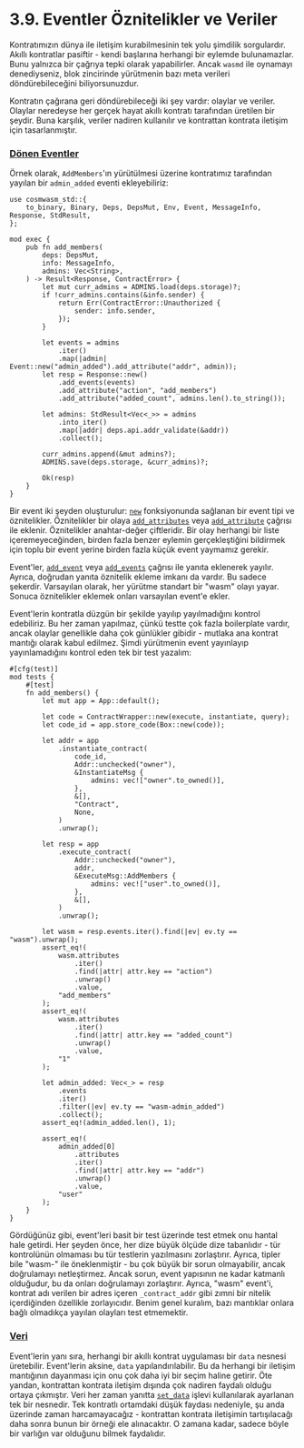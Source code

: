 # 3.9. Eventler Öznitelikler ve Veriler

Kontratımızın dünya ile iletişim kurabilmesinin tek yolu şimdilik sorgulardır. Akıllı kontratlar pasiftir - kendi başlarına herhangi bir eylemde bulunamazlar. Bunu yalnızca bir çağrıya tepki olarak yapabilirler. Ancak `wasmd` ile oynamayı denediyseniz, blok zincirinde yürütmenin bazı meta verileri döndürebileceğini biliyorsunuzdur.

Kontratın çağırana geri döndürebileceği iki şey vardır: olaylar ve veriler. Olaylar neredeyse her gerçek hayat akıllı kontratı tarafından üretilen bir şeydir. Buna karşılık, veriler nadiren kullanılır ve kontrattan kontrata iletişim için tasarlanmıştır.

### [Dönen Eventler](3.9.-eventler-oeznitelikler-ve-veriler.md#doenen-etkinlikler)

Örnek olarak, `AddMembers`'ın yürütülmesi üzerine kontratımız tarafından yayılan bir `admin_added` eventi ekleyebiliriz:

```
use cosmwasm_std::{
    to_binary, Binary, Deps, DepsMut, Env, Event, MessageInfo, Response, StdResult,
};
 
mod exec {
    pub fn add_members(
        deps: DepsMut,
        info: MessageInfo,
        admins: Vec<String>,
    ) -> Result<Response, ContractError> {
        let mut curr_admins = ADMINS.load(deps.storage)?;
        if !curr_admins.contains(&info.sender) {
            return Err(ContractError::Unauthorized {
                sender: info.sender,
            });
        }

        let events = admins
            .iter()
            .map(|admin| Event::new("admin_added").add_attribute("addr", admin));
        let resp = Response::new()
            .add_events(events)
            .add_attribute("action", "add_members")
            .add_attribute("added_count", admins.len().to_string());

        let admins: StdResult<Vec<_>> = admins
            .into_iter()
            .map(|addr| deps.api.addr_validate(&addr))
            .collect();

        curr_admins.append(&mut admins?);
        ADMINS.save(deps.storage, &curr_admins)?;

        Ok(resp)
    }
}
```

Bir event iki şeyden oluşturulur: [`new`](https://docs.rs/cosmwasm-std/1.0.0/cosmwasm\_std/struct.Event.html#method.new) fonksiyonunda sağlanan bir event tipi ve öznitelikler. Öznitelikler bir olaya [`add_attributes`](https://docs.rs/cosmwasm-std/1.0.0/cosmwasm\_std/struct.Event.html#method.add\_attributes) veya [`add_attribute`](https://docs.rs/cosmwasm-std/1.0.0/cosmwasm\_std/struct.Event.html#method.add\_attribute) çağrısı ile eklenir. Öznitelikler anahtar-değer çiftleridir. Bir olay herhangi bir liste içeremeyeceğinden, birden fazla benzer eylemin gerçekleştiğini bildirmek için toplu bir event yerine birden fazla küçük event yaymamız gerekir.

Event'ler, [`add_event`](https://docs.rs/cosmwasm-std/1.0.0/cosmwasm\_std/struct.Response.html#method.add\_event) veya [`add_events`](https://docs.rs/cosmwasm-std/1.0.0/cosmwasm\_std/struct.Response.html#method.add\_events) çağrısı ile yanıta eklenerek yayılır. Ayrıca, doğrudan yanıta öznitelik ekleme imkanı da vardır. Bu sadece şekerdir. Varsayılan olarak, her yürütme standart bir "wasm" olayı yayar. Sonuca öznitelikler eklemek onları varsayılan event'e ekler.

Event'lerin kontratla düzgün bir şekilde yayılıp yayılmadığını kontrol edebiliriz. Bu her zaman yapılmaz, çünkü testte çok fazla boilerplate vardır, ancak olaylar genellikle daha çok günlükler gibidir - mutlaka ana kontrat mantığı olarak kabul edilmez. Şimdi yürütmenin event yayınlayıp yayınlamadığını kontrol eden tek bir test yazalım:

```
#[cfg(test)]
mod tests {
    #[test]
    fn add_members() {
        let mut app = App::default();

        let code = ContractWrapper::new(execute, instantiate, query);
        let code_id = app.store_code(Box::new(code));

        let addr = app
            .instantiate_contract(
                code_id,
                Addr::unchecked("owner"),
                &InstantiateMsg {
                    admins: vec!["owner".to_owned()],
                },
                &[],
                "Contract",
                None,
            )
            .unwrap();

        let resp = app
            .execute_contract(
                Addr::unchecked("owner"),
                addr,
                &ExecuteMsg::AddMembers {
                    admins: vec!["user".to_owned()],
                },
                &[],
            )
            .unwrap();

        let wasm = resp.events.iter().find(|ev| ev.ty == "wasm").unwrap();
        assert_eq!(
            wasm.attributes
                .iter()
                .find(|attr| attr.key == "action")
                .unwrap()
                .value,
            "add_members"
        );
        assert_eq!(
            wasm.attributes
                .iter()
                .find(|attr| attr.key == "added_count")
                .unwrap()
                .value,
            "1"
        );

        let admin_added: Vec<_> = resp
            .events
            .iter()
            .filter(|ev| ev.ty == "wasm-admin_added")
            .collect();
        assert_eq!(admin_added.len(), 1);

        assert_eq!(
            admin_added[0]
                .attributes
                .iter()
                .find(|attr| attr.key == "addr")
                .unwrap()
                .value,
            "user"
        );
    }
}
```

Gördüğünüz gibi, event'leri basit bir test üzerinde test etmek onu hantal hale getirdi. Her şeyden önce, her dize büyük ölçüde dize tabanlıdır - tür kontrolünün olmaması bu tür testlerin yazılmasını zorlaştırır. Ayrıca, tipler bile "wasm-" ile öneklenmiştir - bu çok büyük bir sorun olmayabilir, ancak doğrulamayı netleştirmez. Ancak sorun, event yapısının ne kadar katmanlı olduğudur, bu da onları doğrulamayı zorlaştırır. Ayrıca, "wasm" event'i, kontrat adı verilen bir adres içeren `_contract_addr` gibi zımni bir nitelik içerdiğinden özellikle zorlayıcıdır. Benim genel kuralım, bazı mantıklar onlara bağlı olmadıkça yayılan olayları test etmemektir.

### [Veri](3.9.-eventler-oeznitelikler-ve-veriler.md#veri)

Event'lerin yanı sıra, herhangi bir akıllı kontrat uygulaması bir `data` nesnesi üretebilir. Event'lerin aksine, `data` yapılandırılabilir. Bu da herhangi bir iletişim mantığının dayanması için onu çok daha iyi bir seçim haline getirir. Öte yandan, kontrattan kontrata iletişim dışında çok nadiren faydalı olduğu ortaya çıkmıştır. Veri her zaman yanıtta [`set_data`](https://docs.rs/cosmwasm-std/1.0.0/cosmwasm\_std/struct.Response.html#method.set\_data) işlevi kullanılarak ayarlanan tek bir nesnedir. Tek kontratlı ortamdaki düşük faydası nedeniyle, şu anda üzerinde zaman harcamayacağız - kontrattan kontrata iletişimin tartışılacağı daha sonra bunun bir örneği ele alınacaktır. O zamana kadar, sadece böyle bir varlığın var olduğunu bilmek faydalıdır.

